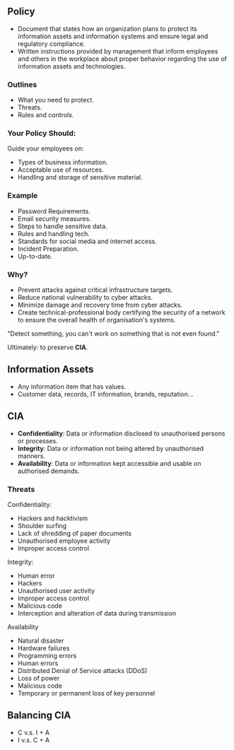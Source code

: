 ## Policy

* Document that states how an organization plans to protect its information assets and information systems and ensure legal and regulatory compliance.
* Written instructions provided by management that inform employees and others in the workplace about proper behavior regarding the use of information assets and technologies.

### Outlines

* What you need to protect.
* Threats.
* Rules and controls.

### Your Policy Should:

Guide your employees on:

* Types of business information.
* Acceptable use of resources.
* Handling and storage of sensitive material.

### Example

* Password Requirements.
* Email security measures.
* Steps to handle sensitive data.
* Rules and handling tech.
* Standards for social media and internet access.
* Incident Preparation.
* Up-to-date.

### Why?

* Prevent attacks against critical infrastructure targets.
* Reduce national vulnerability to cyber attacks.
* Minimize damage and recovery time from cyber attacks.
* Create technical-professional body certifying the security of a network to ensure the overall health of organisation's systems.

"Detect something, you can't work on something that is not even found."

Ultimately: to preserve **CIA**.

## Information Assets

* Any information item that has values.
* Customer data, records, IT information, brands, reputation...

## CIA

* **Confidentiality**: Data or information disclosed to unauthorised persons or processes.
* **Integrity**: Data or information not being altered by unauthorised manners.
* **Availability**: Data or information kept accessible and usable on authorised demands.

### Threats

Confidentiality:

* Hackers and hacktivism
* Shoulder surfing
* Lack of shredding of paper documents
* Unauthorised employee activity
* Improper access control

Integrity:

* Human error
* Hackers
* Unauthorised user activity
* Improper access control
* Malicious code
* Interception and alteration of data during transmission

Availability

* Natural disaster
* Hardware failures
* Programming errors
* Human errors
* Distributed Denial of Service attacks (DDoS)
* Loss of power
* Malicious code
* Temporary or permanent loss of key personnel

## Balancing CIA

* C v.s. I + A
* I v.s. C + A
